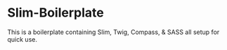 # Slim-Boilerplate

This is a boilerplate containing Slim, Twig, Compass, & SASS all setup for quick use.